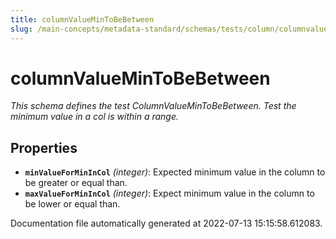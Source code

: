 ```yaml
---
title: columnValueMinToBeBetween
slug: /main-concepts/metadata-standard/schemas/tests/column/columnvaluemintobebetween
---
```


# columnValueMinToBeBetween

*This schema defines the test ColumnValueMinToBeBetween. Test the minimum value in a col is within a range.*

## Properties

- **`minValueForMinInCol`** *(integer)*: Expected minimum value in the column to be greater or equal than.
- **`maxValueForMinInCol`** *(integer)*: Expect minimum value in the column to be lower or equal than.


Documentation file automatically generated at 2022-07-13 15:15:58.612083.
